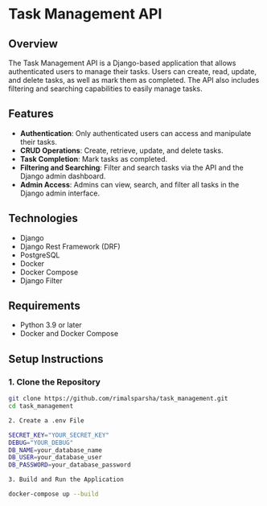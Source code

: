 # Task Management API

## Overview
The Task Management API is a Django-based application that allows authenticated users to manage their tasks. Users can create, read, update, and delete tasks, as well as mark them as completed. The API also includes filtering and searching capabilities to easily manage tasks.

## Features
- **Authentication**: Only authenticated users can access and manipulate their tasks.
- **CRUD Operations**: Create, retrieve, update, and delete tasks.
- **Task Completion**: Mark tasks as completed.
- **Filtering and Searching**: Filter and search tasks via the API and the Django admin dashboard.
- **Admin Access**: Admins can view, search, and filter all tasks in the Django admin interface.

## Technologies
- Django
- Django Rest Framework (DRF)
- PostgreSQL
- Docker
- Docker Compose
- Django Filter

## Requirements
- Python 3.9 or later
- Docker and Docker Compose

## Setup Instructions

### 1. Clone the Repository
```bash
git clone https://github.com/rimalsparsha/task_management.git
cd task_management

2. Create a .env File

SECRET_KEY="YOUR_SECRET_KEY"
DEBUG="YOUR_DEBUG"
DB_NAME=your_database_name
DB_USER=your_database_user
DB_PASSWORD=your_database_password

3. Build and Run the Application

docker-compose up --build
